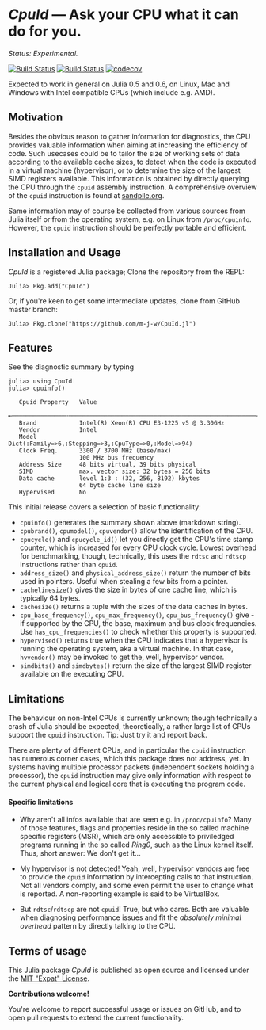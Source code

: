 # *CpuId* — Ask your CPU what it can do for you.

_Status: Experimental._

[![Build Status](https://travis-ci.org/m-j-w/CpuId.jl.svg?branch=master)](https://travis-ci.org/m-j-w/CpuId.jl)
[![Build Status](https://ci.appveyor.com/api/projects/status/q34wl2a441dy87gy?svg=true)](https://ci.appveyor.com/project/m-j-w/cpuid-jl)
[![codecov](https://codecov.io/gh/m-j-w/CpuId.jl/branch/master/graph/badge.svg)](https://codecov.io/gh/m-j-w/CpuId.jl)

Expected to work in general on Julia 0.5 and 0.6, on Linux, Mac and Windows
with Intel compatible CPUs (which include e.g. AMD).


## Motivation

Besides the obvious reason to gather information for diagnostics, the CPU
provides valuable information when aiming at increasing the efficiency of code.
Such usecases could be to tailor the size of working sets of data according to
the available cache sizes, to detect when the code is executed in a virtual
machine (hypervisor), or to determine the size of the largest SIMD registers
available.  This information is obtained by directly querying the CPU through
the `cpuid` assembly instruction.  A comprehensive overview of the `cpuid`
instruction is found at [sandpile.org](http://www.sandpile.org/x86/cpuid.htm).

Same information may of course be collected from various sources from Julia
itself or from the operating system, e.g. on Linux from `/proc/cpuinfo`.
However, the `cpuid` instruction should be perfectly portable and efficient.


## Installation and Usage

*CpuId* is a registered Julia package; Clone the repository from the REPL:

    Julia> Pkg.add("CpuId")

Or, if you're keen to get some intermediate updates, clone from GitHub master
branch:

    Julia> Pkg.clone("https://github.com/m-j-w/CpuId.jl")


## Features

See the diagnostic summary by typing

    julia> using CpuId
    julia> cpuinfo()

       Cpuid Property   Value
      ╾───────────────╌─────────────────────────────────────────────────────╼
       Brand            Intel(R) Xeon(R) CPU E3-1225 v5 @ 3.30GHz
       Vendor           Intel
       Model            Dict(:Family=>6,:Stepping=>3,:CpuType=>0,:Model=>94)
       Clock Freq.      3300 / 3700 MHz (base/max)
                        100 MHz bus frequency
       Address Size     48 bits virtual, 39 bits physical
       SIMD             max. vector size: 32 bytes = 256 bits
       Data cache       level 1:3 : (32, 256, 8192) kbytes
                        64 byte cache line size
       Hypervised       No


This initial release covers a selection of basic functionality:

 - `cpuinfo()` generates the summary shown above (markdown string).
 - `cpubrand()`, `cpumodel()`, `cpuvendor()` allow the identification of the
     CPU.
 - `cpucycle()` and `cpucycle_id()` let you directly get the CPU's time stamp
     counter, which is increased for every CPU clock cycle. Lowest overhead for
     benchmarking, though, technically, this uses the `rdtsc` and `rdtscp`
     instructions rather than `cpuid`.
 - `address_size()` and `physical_address_size()` return the number of bits used
     in pointers.  Useful when stealing a few bits from a pointer.
 - `cachelinesize()` gives the size in bytes of one cache line, which is
     typically 64 bytes.
 - `cachesize()` returns a tuple with the sizes of the data caches in bytes.
 - `cpu_base_frequency()`, `cpu_max_frequency()`, `cpu_bus_frequency()` give -
     if supported by the CPU, the base, maximum and bus clock frequencies.
     Use `has_cpu_frequencies()` to check whether this property is supported.
 - `hypervised()` returns true when the CPU indicates that a hypervisor is
     running the operating system, aka a virtual machine.  In that case,
     `hvvendor()` may be invoked to get the, well, hypervisor vendor.
 - `simdbits()` and `simdbytes()` return the size of the largest SIMD register
     available on the executing CPU.


## Limitations

The behaviour on non-Intel CPUs is currently unknown; though technically a crash
of Julia should be expected, theoretically, a rather large list of CPUs support
the `cpuid` instruction. Tip: Just try it and report back.

There are plenty of different CPUs, and in particular the `cpuid` instruction
has numerous corner cases, which this package does not address, yet.  In systems
having multiple processor packets (independent sockets holding a processor), the
`cpuid` instruction may give only information with respect to the current
physical and logical core that is executing the program code.

#### Specific limitations

- Why aren't all infos available that are seen e.g. in `/proc/cpuinfo`?
    Many of those features, flags and properties reside in the so called machine
    specific registers (MSR), which are only accessible to priviledged programs
    running in the so called *Ring0*, such as the Linux kernel itself. Thus,
    short answer: We don't get it...

- My hypervisor is not detected!
    Yeah, well, hypervisor vendors are free to provide the `cpuid` information
    by intercepting calls to that instruction.  Not all vendors comply, and some
    even permit the user to change what is reported.  A non-reporting example
    is said to be VirtualBox.

- But `rdtsc`/`rdtscp` are not `cpuid`!
    True, but who cares. Both are valuable when diagnosing performance issues
    and fit the *absolutely minimal overhead* pattern by directly talking to the
    CPU.


## Terms of usage

This Julia package *CpuId* is published as open source and licensed under the
[MIT "Expat" License](./LICENSE.md).


**Contributions welcome!**

You're welcome to report successful usage or issues on GitHub, and to open pull
requests to extend the current functionality.

